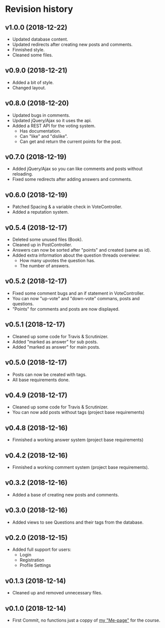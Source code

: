 # Revision history

v1.0.0 (2018-12-22)
-------------------
* Updated database content.
* Updated redirects after creating new posts and comments.
* Finnished style.
* Cleaned some files.

v0.9.0 (2018-12-21)
-------------------
* Added a bit of style.
* Changed layout.

v0.8.0 (2018-12-20)
-------------------
* Updated bugs in comments.
* Updated jQuery/Ajax so it uses the api.
* Added a REST API for the voting system.
    * Has documentation.
    * Can "like" and "dislike".
    * Can get and return the current points for the post.

v0.7.0 (2018-12-19)
-------------------
* Added jQuery/Ajax so you can like comments and posts without reloading.
* Fixed some redirects after adding answers and comments.

v0.6.0 (2018-12-19)
-------------------
* Patched Spacing & a variable check in VoteController.
* Added a reputation system.

v0.5.4 (2018-12-17)
-------------------
* Deleted some unused files (Book).
* Cleaned up in PostController.
* Answers can now be sorted after "points" and created (same as id).
* Added extra information about the question threads overwiew:
    * How many upvotes the question has.
    * The number of answers.

v0.5.2 (2018-12-17)
-------------------
* Fixed some comment bugs and an if statement in VoteController.
* You can now "up-vote" and "down-vote" commans, posts and questions.
* "Points" for comments and posts are now displayed.

v0.5.1 (2018-12-17)
-------------------
* Cleaned up some code for Travis & Scrutinizer.
* Added "marked as answer" for sub posts.
* Added "marked as answer" for main posts.

v0.5.0 (2018-12-17)
-------------------
* Posts can now be created with tags.
* All base requirements done.

v0.4.9 (2018-12-17)
-------------------
* Cleaned up some code for Travis & Scrutinizer.
* You can now add posts without tags (project base requirements)

v0.4.8 (2018-12-16)
-------------------
* Finnished a working answer system (project base requirements)

v0.4.2 (2018-12-16)
-------------------
* Finnished a working comment system (project base requirements).

v0.3.2 (2018-12-16)
-------------------
* Added a base of creating new posts and comments.

v0.3.0 (2018-12-16)
-------------------
* Added views to see Questions and their tags from the database.

v0.2.0 (2018-12-15)
-------------------
* Added full support for users:
    * Login
    * Registration
    * Profile Settings

v0.1.3 (2018-12-14)
-------------------
* Cleaned up and removed unnecessary files.

v0.1.0 (2018-12-14)
-------------------
* First Commit, no functions just a coppy of [my "Me-page"](https://github.com/mabn17/ramverk1-v2) for the course.